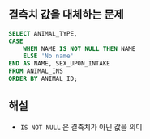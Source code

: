 ## 결측치 값을 대체하는 문제

```SQL
SELECT ANIMAL_TYPE, 
CASE 
    WHEN NAME IS NOT NULL THEN NAME
    ELSE 'No name'
END AS NAME, SEX_UPON_INTAKE
FROM ANIMAL_INS
ORDER BY ANIMAL_ID;
```

## 해설
- `IS NOT NULL` 은 결측치가 아닌 값을 의미
